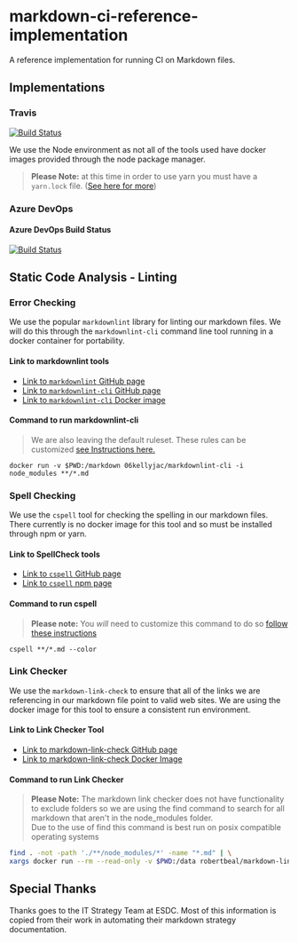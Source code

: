 # markdown-ci-reference-implementation

A reference implementation for running CI on Markdown files.

## Implementations

### Travis

[![Build Status](https://travis-ci.com/CalvinRodo/markdown-ci-reference-implementation.svg?branch=master)](https://travis-ci.com/CalvinRodo/markdown-ci-reference-implementation)

We use the Node environment as not all of the tools used have docker images
provided through the node package manager.

> **Please Note:** at this time in order to use yarn you must have a
> `yarn.lock` file.
> ([See here for more](https://blog.travis-ci.com/2016-11-21-travis-ci-now-supports-yarn))

### Azure DevOps

#### Azure DevOps Build Status

[![Build Status](https://dev.azure.com/cicd-ref-imp/markdown-ci-reference-implementation/_apis/build/status/CalvinRodo.markdown-ci-reference-implementation?branchName=master)](https://dev.azure.com/cicd-ref-imp/markdown-ci-reference-implementation/_build/latest?definitionId=1&branchName=master)

## Static Code Analysis - Linting

### Error Checking

We use the popular `markdownlint` library for linting our markdown files. We
will do this through the `markdownlint-cli` command line tool running in a
docker container for portability.

#### Link to markdownlint tools

- [Link to `markdownlint` GitHub page](https://github.com/DavidAnson/markdownlint)
- [Link to `markdownlint-cli` GitHub page](https://github.com/igorshubovych/markdownlint-cli)
- [Link to `markdownlint-cli` Docker image](https://hub.docker.com/r/06kellyjac/markdownlint-cli)

#### Command to run markdownlint-cli

> We are also leaving the default ruleset. These rules can be customized
> [see Instructions here.](https://github.com/igorshubovych/markdownlint-cli#configuration)

`docker run -v $PWD:/markdown 06kellyjac/markdownlint-cli -i node_modules **/*.md`

### Spell Checking

We use the `cspell` tool for checking the spelling in our markdown files.
There currently is no docker image for this tool and so must be installed
through npm or yarn.

#### Link to SpellCheck tools

- [Link to `cspell` GitHub page](https://github.com/streetsidesoftware/cspell)
- [Link to `cspell` npm page](https://www.npmjs.com/package/cspell)

#### Command to run cspell

> **Please note:** You *will* need to customize this command to do so
> [follow these instructions](https://www.npmjs.com/package/cspell)

`cspell **/*.md --color`

### Link Checker

We use the `markdown-link-check` to ensure that all of the links we are
referencing in our markdown file point to valid web sites. We are using
the docker image for this tool to ensure a consistent run environment.

#### Link to Link Checker Tool

- [Link to markdown-link-check GitHub page](https://github.com/tcort/markdown-link-check)
- [Link to markdown-link-check Docker Image](https://hub.docker.com/r/robertbeal/markdown-link-checker/)

#### Command to run Link Checker

> **Please Note:** The markdown link checker does not have functionality to
> exclude folders so we are using the find command to search for all markdown
> that aren't in the node_modules folder.  
> Due to the use of find this command is best run on posix compatible operating
> systems

```bash
find . -not -path './**/node_modules/*' -name "*.md" | \
xargs docker run --rm --read-only -v $PWD:/data robertbeal/markdown-link-checker
```

## Special Thanks

Thanks goes to the IT Strategy Team at ESDC. Most of this information is copied
from their work in automating their markdown strategy documentation.

